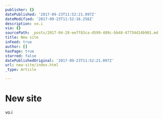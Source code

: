 ```yaml
---
publisher: {}
datePublished: '2017-09-23T11:52:21.097Z'
dateModified: '2017-09-23T11:52:16.256Z'
description: vo.i
via: {}
sourcePath: _posts/2017-04-28-ee7f83ca-d599-489c-bb48-47734d14b901.md
title: New site
inFeed: true
author: []
hasPage: true
starred: false
datePublishedOriginal: '2017-09-23T11:52:21.097Z'
url: new-site/index.html
_type: Article

---
```

# New site

vo.i